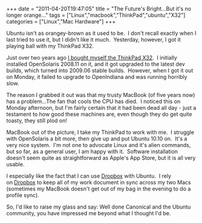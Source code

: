+++
date = "2011-04-20T19:47:05"
title = "The Future's Bright...But it's no longer orange..."
tags = ["Linux","macbook","ThinkPad","ubuntu","X32"]
categories = ["Linux","Mac Hardware"]
+++

Ubuntu isn't as orangey-brown as it used to be.  I don't recall exactly when I last tried to use it, but I didn't like it much.  Yesterday, however, I got it playing ball with my ThinkPad X32.

Just over two years ago [I bought myself the ThinkPad X32][1].  I initially installed OpenSolaris 2008.11 on it, and it got upgraded to the latest dev builds, which turned into 2009.06 stable builds.  However, when I got it out on Monday, it failed to upgrade to OpenIndiana and was running horribly slow.




The reason I grabbed it out was that my trusty MacBook (of five years now) has a problem...The fan that cools the CPU has died.  I noticed this on Monday afternoon, but I'm fairly certain that it had been dead all day - just a testament to how good these machines are, even though they do get quite toasty, they still plod on!




MacBook out of the picture, I take my ThinkPad to work with me.  I struggle with OpenSolaris a bit more, then give up and put Ubuntu 10.10 on.  It's a very nice system.  I'm not one to advocate Linux and it's alien commands, but so far, as a general user, I am happy with it.  Software installation doesn't seem quite as straightforward as Apple's App Store, but it is all very usable.




I especially like the fact that I can use [Dropbox][2] with Ubuntu.  I rely on [Dropbox][3] to keep all of my work document in sync across my two Macs (sometimes my MacBook doesn't get out of my bag in the evening to do a profile sync).




So, I'd like to raise my glass and say: Well done Canonical and the Ubuntu community, you have impressed me beyond what I thought I'd be.

  [1]: http://hashbang0.com/2009/01/20/my-new-ibm-thinkpad-x32-and-wireless/
  [2]: http://db.tt/DwmKPr0
  [3]: http://db.tt/DwmKPr0
